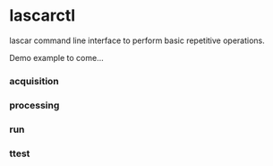 # lascarctl

lascar command line interface to perform basic repetitive operations.

Demo example to come...

### acquisition
### processing
### run
### ttest
